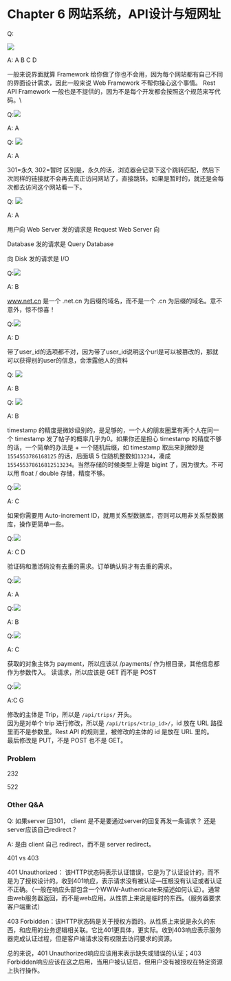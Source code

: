 # Chapter 6 网站系统，API设计与短网址

Q:

![](<.gitbook/assets/image (51).png>)

A: A B C D

一般来说界面就算 Framework 给你做了你也不会用，因为每个网站都有自己不同的界面设计需求，因此一般来说 Web Framework 不帮你操心这个事情。 Rest API Framework 一般也是不提供的，因为不是每个开发都会按照这个规范来写代码。\


Q:![](<.gitbook/assets/image (36).png>)

A: A



Q: ![](<.gitbook/assets/image (81).png>)

A: A

301=永久 302=暂时 区别是，永久的话，浏览器会记录下这个跳转匹配，然后下次同样的链接就不会再去真正访问网站了，直接跳转。如果是暂时的，就还是会每次都去访问这个网站看一下。



Q: ![](<.gitbook/assets/image (34).png>)

A: A

用户向 Web Server 发的请求是 Request Web Server 向

&#x20;Database 发的请求是 Query Database&#x20;

向 Disk 发的请求是 I/O



Q:![](<.gitbook/assets/image (67).png>)

A: B

www.net.cn 是一个 .net.cn 为后缀的域名，而不是一个 .cn 为后缀的域名。意不意外，惊不惊喜！



Q:![](<.gitbook/assets/image (42).png>)

A: D

带了user\_id的选项都不对，因为带了user\_id说明这个url是可以被篡改的，那就可以获得别的user的信息，会泄露他人的资料



Q: ![](<.gitbook/assets/image (59).png>)

A: B



Q: ![](<.gitbook/assets/image (47).png>)

A: B

timestamp 的精度是微妙级别的，是足够的，一个人的朋友圈里有两个人在同一个 timestamp 发了帖子的概率几乎为0。如果你还是担心 timestamp 的精度不够的话，一个简单的办法是 + 一个随机后缀，如 timestamp 取出来到微妙是 `1554553786168125` 的话，后面填 5 位随机整数如`13234`，凑成 `155455378616812513234`。当然存储的时候类型上得是 bigint 了，因为很大。不可以用 float / double 存储，精度不够。



Q:![](<.gitbook/assets/image (35).png>)

A: C

如果你需要用 Auto-increment ID，就用关系型数据库，否则可以用非关系型数据库，操作更简单一些。



Q:![](<.gitbook/assets/image (78).png>)

A: C D

验证码和激活码没有去重的需求。订单确认码才有去重的需求。



Q:![](<.gitbook/assets/image (80).png>)

A: A



Q:![](<.gitbook/assets/image (5).png>)

A: B



Q:![](<.gitbook/assets/image (63).png>)

A: C

获取的对象主体为 payment，所以应该以 /payments/ 作为根目录，其他信息都作为参数传入。 读请求，所以应该是 GET 而不是 POST



Q:![](.gitbook/assets/image.png)

A:C G

修改的主体是 Trip，所以是 `/api/trips/` 开头。\
因为是对单个 trip 进行修改，所以是 `/api/trips/<trip_id>/`，id 放在 URL 路径里而不是参数里。Rest API 的规则里，被修改的主体的 id 是放在 URL 里的。\
最后修改是 PUT，不是 POST 也不是 GET。

### Problem

232

522

### Other Q\&A

Q: 如果server 回301， client 是不是要通过server的回复再发一条请求？ 还是server应该自己redirect？

A: 是由 client 自己 redirect，而不是 server redirect。



401 vs 403

401 Unauthorized： 该HTTP状态码表示认证错误，它是为了认证设计的，而不是为了授权设计的。收到401响应，表示请求没有被认证—压根没有认证或者认证不正确。（一般在响应头部包含一个WWW-Authenticate来描述如何认证）。通常由web服务器返回，而不是web应用。从性质上来说是临时的东西。（服务器要求客户端重试）

403 Forbidden：该HTTP状态码是关于授权方面的。从性质上来说是永久的东西，和应用的业务逻辑相关联。它比401更具体，更实际。收到403响应表示服务器完成认证过程，但是客户端请求没有权限去访问要求的资源。

总的来说，401 Unauthorized响应应该用来表示缺失或错误的认证；403 Forbidden响应应该在这之后用，当用户被认证后，但用户没有被授权在特定资源上执行操作。
